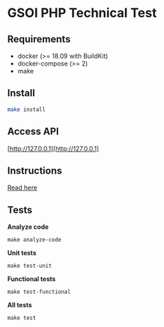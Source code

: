 # GSOI PHP Technical Test

## Requirements

* docker (>= 18.09 with BuildKit)
* docker-compose (>= 2)
* make

## Install

```bash
make install
```

## Access API

[http://127.0.0.1](http://127.0.0.1)

## Instructions

[Read here](./INSTRUCTIONS.md)

## Tests

**Analyze code**

```
make analyze-code
```

**Unit tests**

```
make test-unit
```

**Functional tests**

```
make test-functional
```

**All tests**

```
make test
```
